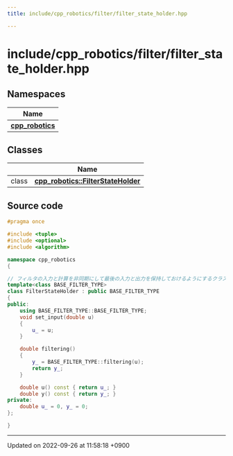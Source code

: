 ```yaml
---
title: include/cpp_robotics/filter/filter_state_holder.hpp

---
```


# include/cpp_robotics/filter/filter_state_holder.hpp



## Namespaces

| Name           |
| -------------- |
| **[cpp_robotics](/cpp_robotics/doxybook/Namespaces/namespacecpp__robotics/)**  |

## Classes

|                | Name           |
| -------------- | -------------- |
| class | **[cpp_robotics::FilterStateHolder](/cpp_robotics/doxybook/Classes/classcpp__robotics_1_1FilterStateHolder/)**  |




## Source code

```cpp
#pragma once

#include <tuple>
#include <optional>
#include <algorithm>

namespace cpp_robotics
{

// フィルタの入力と計算を非同期にして最後の入力と出力を保持しておけるようにするクラス
template<class BASE_FILTER_TYPE>
class FilterStateHolder : public BASE_FILTER_TYPE
{
public:
    using BASE_FILTER_TYPE::BASE_FILTER_TYPE;
    void set_input(double u)
    {
        u_ = u;
    }

    double filtering()
    {
        y_ = BASE_FILTER_TYPE::filtering(u);
        return y_;
    }

    double u() const { return u_; }
    double y() const { return y_; }
private:
    double u_ = 0, y_ = 0;
};

}
```


-------------------------------

Updated on 2022-09-26 at 11:58:18 +0900
